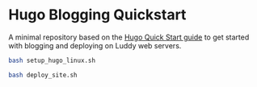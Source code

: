 # Hugo Blogging Quickstart

A minimal repository based on the [Hugo Quick Start guide](https://gohugo.io/getting-started/quick-start/) to get started with blogging and deploying on Luddy web servers.

```bash
bash setup_hugo_linux.sh
```

```bash
bash deploy_site.sh
```
